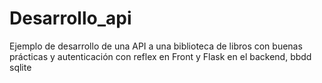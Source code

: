 # Desarrollo_api
Ejemplo de desarrollo de una API a una biblioteca de libros con buenas prácticas y autenticación con reflex en Front y Flask en el backend, bbdd sqlite

